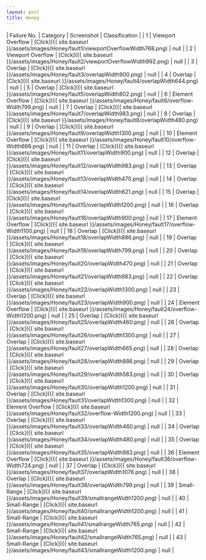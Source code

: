 ```yaml
---
layout: post
title: Honey
---
```

| Failure No. | Category | Screenshot | Classification |
| 1 | Viewport Overflow | [Click]({{ site.baseurl }}/assets/images/Honey/fault1/viewportOverflowWidth768.png) | null |
| 2 | Viewport Overflow | [Click]({{ site.baseurl }}/assets/images/Honey/fault2/viewportOverflowWidth992.png) | null |
| 3 | Overlap | [Click]({{ site.baseurl }}/assets/images/Honey/fault3/overlapWidth900.png) | null |
| 4 | Overlap | [Click]({{ site.baseurl }}/assets/images/Honey/fault4/overlapWidth644.png) | null |
| 5 | Overlap | [Click]({{ site.baseurl }}/assets/images/Honey/fault5/overlapWidth802.png) | null |
| 6 | Element Overflow | [Click]({{ site.baseurl }}/assets/images/Honey/fault6/overflow-Width799.png) | null |
| 7 | Overlap | [Click]({{ site.baseurl }}/assets/images/Honey/fault7/overlapWidth983.png) | null |
| 8 | Overlap | [Click]({{ site.baseurl }}/assets/images/Honey/fault8/overlapWidth480.png) | null |
| 9 | Overlap | [Click]({{ site.baseurl }}/assets/images/Honey/fault9/overlapWidth1300.png) | null |
| 10 | Element Overflow | [Click]({{ site.baseurl }}/assets/images/Honey/fault10/overflow-Width666.png) | null |
| 11 | Overlap | [Click]({{ site.baseurl }}/assets/images/Honey/fault11/overlapWidth900.png) | null |
| 12 | Overlap | [Click]({{ site.baseurl }}/assets/images/Honey/fault12/overlapWidth983.png) | null |
| 13 | Overlap | [Click]({{ site.baseurl }}/assets/images/Honey/fault13/overlapWidth470.png) | null |
| 14 | Overlap | [Click]({{ site.baseurl }}/assets/images/Honey/fault14/overlapWidth621.png) | null |
| 15 | Overlap | [Click]({{ site.baseurl }}/assets/images/Honey/fault15/overlapWidth1200.png) | null |
| 16 | Overlap | [Click]({{ site.baseurl }}/assets/images/Honey/fault16/overlapWidth900.png) | null |
| 17 | Element Overflow | [Click]({{ site.baseurl }}/assets/images/Honey/fault17/overflow-Width1100.png) | null |
| 18 | Overlap | [Click]({{ site.baseurl }}/assets/images/Honey/fault18/overlapWidth886.png) | null |
| 19 | Overlap | [Click]({{ site.baseurl }}/assets/images/Honey/fault19/overlapWidth799.png) | null |
| 20 | Overlap | [Click]({{ site.baseurl }}/assets/images/Honey/fault20/overlapWidth470.png) | null |
| 21 | Overlap | [Click]({{ site.baseurl }}/assets/images/Honey/fault21/overlapWidth983.png) | null |
| 22 | Overlap | [Click]({{ site.baseurl }}/assets/images/Honey/fault22/overlapWidth1300.png) | null |
| 23 | Overlap | [Click]({{ site.baseurl }}/assets/images/Honey/fault23/overlapWidth900.png) | null |
| 24 | Element Overflow | [Click]({{ site.baseurl }}/assets/images/Honey/fault24/overflow-Width1200.png) | null |
| 25 | Overlap | [Click]({{ site.baseurl }}/assets/images/Honey/fault25/overlapWidth460.png) | null |
| 26 | Overlap | [Click]({{ site.baseurl }}/assets/images/Honey/fault26/overlapWidth1300.png) | null |
| 27 | Overlap | [Click]({{ site.baseurl }}/assets/images/Honey/fault27/overlapWidth665.png) | null |
| 28 | Overlap | [Click]({{ site.baseurl }}/assets/images/Honey/fault28/overlapWidth886.png) | null |
| 29 | Overlap | [Click]({{ site.baseurl }}/assets/images/Honey/fault29/overlapWidth583.png) | null |
| 30 | Overlap | [Click]({{ site.baseurl }}/assets/images/Honey/fault30/overlapWidth1200.png) | null |
| 31 | Overlap | [Click]({{ site.baseurl }}/assets/images/Honey/fault31/overlapWidth1300.png) | null |
| 32 | Element Overflow | [Click]({{ site.baseurl }}/assets/images/Honey/fault32/overflow-Width1200.png) | null |
| 33 | Overlap | [Click]({{ site.baseurl }}/assets/images/Honey/fault33/overlapWidth460.png) | null |
| 34 | Overlap | [Click]({{ site.baseurl }}/assets/images/Honey/fault34/overlapWidth480.png) | null |
| 35 | Overlap | [Click]({{ site.baseurl }}/assets/images/Honey/fault35/overlapWidth983.png) | null |
| 36 | Element Overflow | [Click]({{ site.baseurl }}/assets/images/Honey/fault36/overflow-Width724.png) | null |
| 37 | Overlap | [Click]({{ site.baseurl }}/assets/images/Honey/fault37/overlapWidth1076.png) | null |
| 38 | Overlap | [Click]({{ site.baseurl }}/assets/images/Honey/fault38/overlapWidth799.png) | null |
| 39 | Small-Range | [Click]({{ site.baseurl }}/assets/images/Honey/fault39/smallrangeWidth1200.png) | null |
| 40 | Small-Range | [Click]({{ site.baseurl }}/assets/images/Honey/fault40/smallrangeWidth1200.png) | null |
| 41 | Small-Range | [Click]({{ site.baseurl }}/assets/images/Honey/fault41/smallrangeWidth765.png) | null |
| 42 | Small-Range | [Click]({{ site.baseurl }}/assets/images/Honey/fault42/smallrangeWidth765.png) | null |
| 43 | Small-Range | [Click]({{ site.baseurl }}/assets/images/Honey/fault43/smallrangeWidth1200.png) | null |
